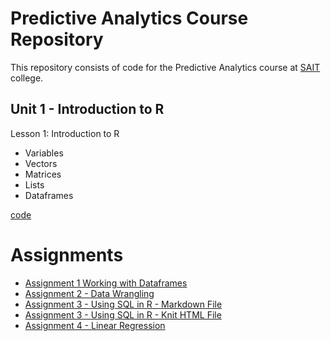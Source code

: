 # Predictive Analytics Course Repository
This repository consists of code for the Predictive Analytics course at [SAIT](https://www.sait.ca/) college.

## Unit 1 - Introduction to R

Lesson 1: Introduction to R 
- Variables
- Vectors
- Matrices
- Lists
- Dataframes
  
[code](https://github.com/davidj9/predictive-analytics-course/blob/main/class1-introduction-to-R.R)

# Assignments
- [Assignment 1 Working with Dataframes](https://github.com/davidj9/predictive-analytics-course/blob/main/assignment1.R)
- [Assignment 2 - Data Wrangling](https://github.com/davidj9/predictive-analytics-course/blob/main/231020_assignment2_final.R)
- [Assignment 3 - Using SQL in R - Markdown File](https://github.com/davidj9/predictive-analytics-course/blob/main/Assignment3.Rmd)
- [Assignment 3 - Using SQL in R - Knit HTML File](https://github.com/davidj9/predictive-analytics-course/blob/main/Assignment3.html)
- [Assignment 4 - Linear Regression](https://github.com/davidj9/predictive-analytics-course/blob/main/Assignment4.html)
